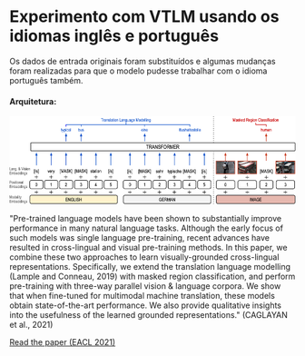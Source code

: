 <!--
# Experiment with VTLM using English and Portuguese languages

Experiment related to research scholarship.

The original data were replaced so that the model could work with the Portuguese language as well.

#### VTLM architecture:
![vtlm](./vtlm.png)

Pre-trained language models have been shown to substantially improve performance in many natural language tasks. 
Although the early focus of such models was single language pre-training, recent advances have resulted in cross-lingual and 
visual pre-training methods. In this paper, the authors combined these two approaches to learn visually-grounded cross-lingual representations. 
Specifically, they extended the [translation language modelling](https://github.com/facebookresearch/XLM) (Lample and Conneau, 2019) with masked 
region classification, and performed pre-training with three-way parallel vision & language corpora. They showed that when fine-tuned for multimodal machine 
translation, these models obtained state-of-the-art performance. They also provided qualitative insights into the usefulness of the learned grounded representations.

[Read the paper (EACL 2021)](https://arxiv.org/pdf/2101.10044.pdf)

## About the Codebase
- The codebase is a extended version of [VTLM](https://github.com/ImperialNLP/VTLM).
- I extended the Multi30k (Elliott et al., 2016) dataset with Portuguese translations. 
The translation of English captions into Portuguese was automatically performed using Google Translate API. 
- Byte pair encoding technique was used to learn a joint 50k BPE model on the CC dataset with Portuguese translations.
- All models were trained on a single GPU.
-->
# Experimento com VTLM usando os idiomas inglês e português 

Os dados de entrada originais foram substituídos e algumas mudanças foram realizadas para que o modelo pudesse trabalhar com o idioma português também.

#### Arquitetura:
![vtlm](./vtlm.png)

"Pre-trained language models have been shown to substantially improve performance in many natural language tasks. Although the early focus of such models was single language pre-training, recent advances have resulted in cross-lingual and visual pre-training methods. In this paper, we combine these two approaches to learn visually-grounded cross-lingual representations. Specifically, we extend the translation language modelling (Lample and Conneau, 2019) with masked region classification, and perform pre-training with three-way parallel vision & language corpora. We show that when fine-tuned for multimodal machine translation, these models obtain state-of-the-art performance. We also provide qualitative insights into the usefulness of the learned grounded representations." (CAGLAYAN et al., 2021)

[Read the paper (EACL 2021)](https://arxiv.org/pdf/2101.10044.pdf)
